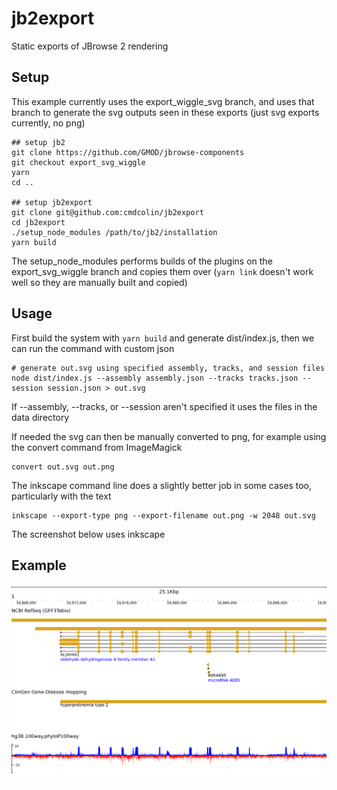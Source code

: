 # jb2export

Static exports of JBrowse 2 rendering

## Setup

This example currently uses the export_wiggle_svg branch, and uses that branch
to generate the svg outputs seen in these exports (just svg exports currently,
no png)

```
## setup jb2
git clone https://github.com/GMOD/jbrowse-components
git checkout export_svg_wiggle
yarn
cd ..

## setup jb2export
git clone git@github.com:cmdcolin/jb2export
cd jb2export
./setup_node_modules /path/to/jb2/installation
yarn build
```

The setup_node_modules performs builds of the plugins on the export_svg_wiggle
branch and copies them over (`yarn link` doesn't work well so they are manually
built and copied)

## Usage

First build the system with `yarn build` and generate dist/index.js, then we
can run the command with custom json

```
# generate out.svg using specified assembly, tracks, and session files
node dist/index.js --assembly assembly.json --tracks tracks.json --session session.json > out.svg
```

If --assembly, --tracks, or --session aren't specified it uses the files in the
data directory

If needed the svg can then be manually converted to png, for example using the
convert command from ImageMagick

    convert out.svg out.png

The inkscape command line does a slightly better job in some cases too,
particularly with the text

    inkscape --export-type png --export-filename out.png -w 2048 out.svg

The screenshot below uses inkscape

## Example

![](img/1.png)
